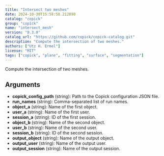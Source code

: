 ```yaml
---
title: "Intersect two meshes"
date: 2024-10-30T15:58:58.212890
catalog: "copick"
group: "copick"
name: "intersect_mesh"
version: "0.3.0"
catalog_url: "https://github.com/copick/copick-catalog.git"
description: "Compute the intersection of two meshes."
authors: ["Utz H. Ermel"]
license: "MIT"
tags: ["copick", "plane", "fitting", "surface", "segmentation"]
---
```


Compute the intersection of two meshes.

## Arguments

- **copick_config_path** (string): Path to the Copick configuration JSON file.
- **run_names** (string): Comma-separated list of run names.
- **object_a** (string): Name of the first object.
- **user_a** (string): Name of the first user.
- **session_a** (string): ID of the first session.
- **object_b** (string): Name of the second object.
- **user_b** (string): Name of the second user.
- **session_b** (string): ID of the second session.
- **output_object** (string): Name of the output object.
- **output_user** (string): Name of the output user.
- **output_session** (string): Name of the output session.

